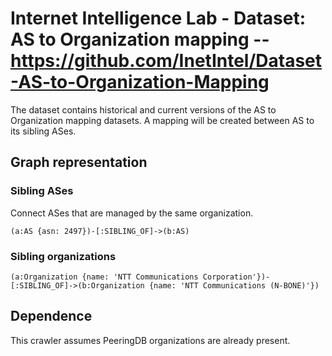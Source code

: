 # Internet Intelligence Lab - Dataset: AS to Organization mapping -- https://github.com/InetIntel/Dataset-AS-to-Organization-Mapping

The dataset contains historical and current versions of the AS to Organization 
mapping datasets. A mapping will be created between AS to its sibling ASes.

## Graph representation

### Sibling ASes
Connect ASes that are managed by the same organization.
```cypher
(a:AS {asn: 2497})-[:SIBLING_OF]->(b:AS)
```

### Sibling organizations
```cypher
(a:Organization {name: 'NTT Communications Corporation'})-[:SIBLING_OF]->(b:Organization {name: 'NTT Communications (N-BONE)'})
```

## Dependence

This crawler assumes PeeringDB organizations are already present.
